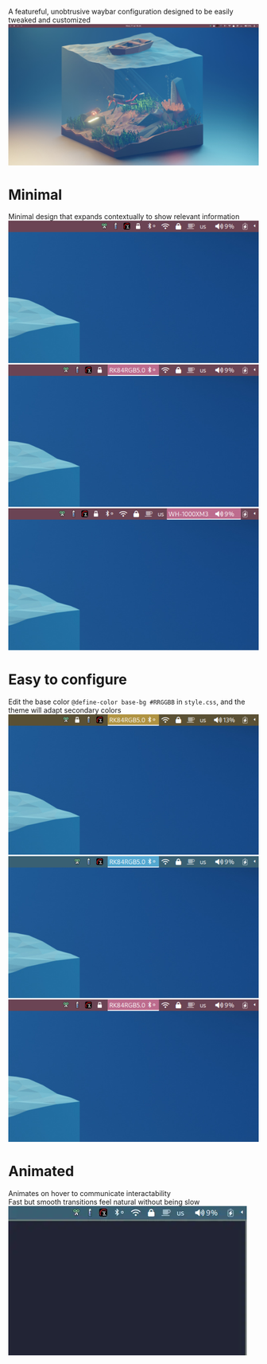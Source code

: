 A featureful, unobtrusive waybar configuration designed to be easily tweaked and customized \
![Waybar desktop](docs/pink_desktop.webp)

# Minimal
Minimal design that expands contextually to show relevant information \
![Unexpanded icons](docs/pink_right.webp) 
![Expanding bluetooth](docs/pink_right_hover_bluetooth.webp)
![Expanding wireplumber](docs/pink_right_hover_wireplumber.webp)

# Easy to configure
Edit the base color `@define-color base-bg #RRGGBB` in `style.css`, and the theme will adapt secondary colors \
![Yellow theme](docs/yellow_right_hover_bluetooth.webp)
![Blue theme](docs/blue_right_hover_bluetooth.webp)
![Pink theme](docs/pink_right_hover_bluetooth.webp)

# Animated
Animates on hover to communicate interactability \
Fast but smooth transitions feel natural without being slow \
![Video](docs/right-module.webp)
